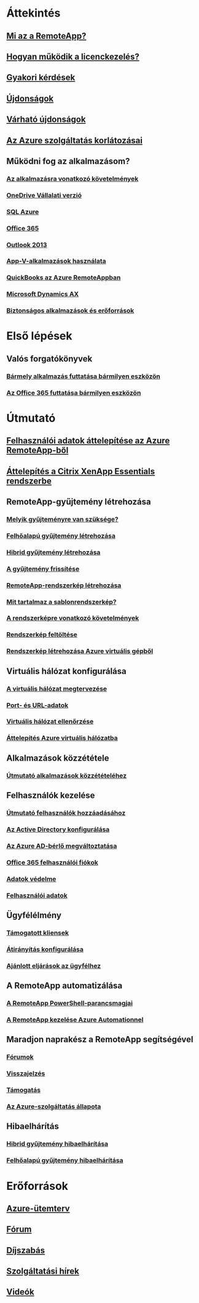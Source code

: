 # Áttekintés
## [Mi az a RemoteApp?](remoteapp-whatis.md)
## [Hogyan működik a licenckezelés?](remoteapp-licensing.md)
## [Gyakori kérdések](remoteapp-faq.md)
## [Újdonságok](remoteapp-whatsnew.md)
## [Várható újdonságok](remoteapp-roadmap.md)
## [Az Azure szolgáltatás korlátozásai](../azure-subscription-service-limits.md)
## Működni fog az alkalmazásom?
### [Az alkalmazásra vonatkozó követelmények](remoteapp-appreqs.md)
### [OneDrive Vállalati verzió](remoteapp-onedrive.md)
### [SQL Azure](remoteapp-sql.md)
### [Office 365](remoteapp-o365.md)
### [Outlook 2013](remoteapp-outlook.md)
### [App-V-alkalmazások használata](remoteapp-appv.md)
### [QuickBooks az Azure RemoteAppban](remoteapp-quickbooks.md)
### [Microsoft Dynamics AX](https://mbs.microsoft.com/customersource/global/ax/learning/documentation/msdax2012r3azremappprg)
### [Biztonságos alkalmazások és erőforrások](remoteapp-secure.md)


# Első lépések
## Valós forgatókönyvek
### [Bármely alkalmazás futtatása bármilyen eszközön](remoteapp-anyapp.md)
### [Az Office 365 futtatása bármilyen eszközön](remoteapp-tutorial-o365anywhere.md)

# Útmutató

## [Felhasználói adatok áttelepítése az Azure RemoteApp-ből](remoteapp-migrate.md)
## [Áttelepítés a Citrix XenApp Essentials rendszerbe](remoteapp-migrate-citrix.md)
## RemoteApp-gyűjtemény létrehozása
### [Melyik gyűjteményre van szüksége?](remoteapp-collections.md)
### [Felhőalapú gyűjtemény létrehozása](remoteapp-create-cloud-deployment.md)
### [Hibrid gyűjtemény létrehozása](remoteapp-create-hybrid-deployment.md)
### [A gyűjtemény frissítése](remoteapp-update.md)
### [RemoteApp-rendszerkép létrehozása](remoteapp-imageoptions.md)
### [Mit tartalmaz a sablonrendszerkép?](remoteapp-images.md)
### [A rendszerképre vonatkozó követelmények](remoteapp-imagereqs.md)
### [Rendszerkép feltöltése](remoteapp-uploadimage.md)
### [Rendszerkép létrehozása Azure virtuális gépből](remoteapp-image-on-azurevm.md)
## Virtuális hálózat konfigurálása
### [A virtuális hálózat megtervezése](remoteapp-planvnet.md)
### [Port- és URL-adatok](remoteapp-ports.md)
### [Virtuális hálózat ellenőrzése](remoteapp-vnet.md)
### [Áttelepítés Azure virtuális hálózatba](remoteapp-migratevnet.md)
## Alkalmazások közzététele
### [Útmutató alkalmazások közzétételéhez](remoteapp-publish.md)
## Felhasználók kezelése
### [Útmutató felhasználók hozzáadásához](remoteapp-user.md)
### [Az Active Directory konfigurálása](remoteapp-ad.md)
### [Az Azure AD-bérlő megváltoztatása](remoteapp-changetenant.md)
### [Office 365 felhasználói fiókok](remoteapp-o365user.md)
### [Adatok védelme](remoteapp-secureaccess.md)
### [Felhasználói adatok](remoteapp-upd.md)
## Ügyfélélmény
### [Támogatott kliensek](remoteapp-clients.md)
### [Átirányítás konfigurálása](remoteapp-redirection.md)
### [Ajánlott eljárások az ügyfélhez](remoteapp-clientbestpractices.md)
## A RemoteApp automatizálása
### [A RemoteApp PowerShell-parancsmagjai](remoteapp-tutorial-arawithpowershell.md)
### [A RemoteApp kezelése Azure Automationnel](automation-manage-remote-app.md)
## Maradjon naprakész a RemoteApp segítségével
### [Fórumok](http://feedback.azure.com/forums/247748-azure-remoteapp)
### [Visszajelzés](http://feedback.azure.com/forums/247748-azure-remoteapp)
### [Támogatás](https://azure.microsoft.com/support/plans/)
### [Az Azure-szolgáltatás állapota](https://azure.microsoft.com/status/)
## Hibaelhárítás
### [Hibrid gyűjtemény hibaelhárítása](remoteapp-hybridtrouble.md)
### [Felhőalapú gyűjtemény hibaelhárítása](remoteapp-cloudtrouble.md)

# Erőforrások
## [Azure-ütemterv](https://azure.microsoft.com/roadmap/)
## [Fórum](https://social.msdn.microsoft.com/Forums/home?forum=AzureRemoteApp)
## [Díjszabás](https://azure.microsoft.com/pricing/details/remoteapp/)
## [Szolgáltatási hírek](https://azure.microsoft.com/updates/?product=remoteapp)
## [Videók](https://azure.microsoft.com/documentation/videos/index/?services=remoteapp)
